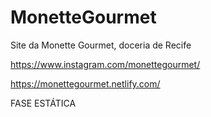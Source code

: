 # MonetteGourmet
Site da Monette Gourmet, doceria de Recife 

https://www.instagram.com/monettegourmet/


https://monettegourmet.netlify.com/


FASE ESTÁTICA
